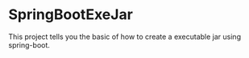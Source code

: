 # SpringBootExeJar

This project tells you the basic of how to create a executable jar using spring-boot.
